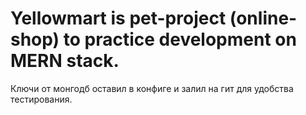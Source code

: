 # Yellowmart is pet-project (online-shop) to practice development on MERN stack.

Ключи от монгодб оставил в конфиге и залил на гит для удобства тестирования.
